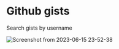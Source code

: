 # Github gists

Search gists by username

![Screenshot from 2023-06-15 23-52-38](https://github.com/akramnarejo/Gists/assets/19623279/145cb76f-f3a4-40d2-9e91-e5ab1143d15d)
